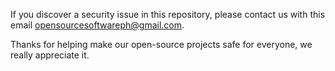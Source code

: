 <!-- markdownlint-disable MD041 -->
If you discover a security issue in this repository, please contact us with this email <opensourcesoftwareph@gmail.com>.

Thanks for helping make our open-source projects safe for everyone, we really appreciate it.
